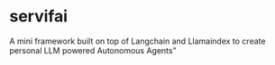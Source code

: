 # servifai
A mini framework built on top of Langchain and Llamaindex to create personal LLM powered Autonomous Agents"
